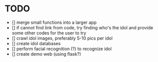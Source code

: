 # TODO
- [] merge small functions into a larger app
- [] if cannot find link from code, try finding who's the idol and provide some other codes for the user to try
- [] crawl idol images, preferably 5-10 pics per idol
- [] create idol databases
- [] perform facial recognition (?) to recognize idol
- [] create demo web (using flask?)
